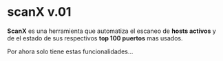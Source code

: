 # **scanX v.01**
**ScanX** es una herramienta que automatiza el escaneo de **hosts activos** y de el estado de sus respectivos **top 100 puertos** mas usados.

Por ahora solo tiene estas funcionalidades...

